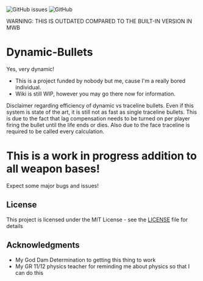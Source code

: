![GitHub issues](https://img.shields.io/github/issues/eprosync/Dynamic-Bullets)
![GitHub](https://img.shields.io/github/license/eprosync/Dynamic-Bullets)

WARNING: THIS IS OUTDATED COMPARED TO THE BUILT-IN VERSION IN MWB

# Dynamic-Bullets
 Yes, very dynamic!
 * This is a project funded by nobody but me, cause I'm a really bored individual.
 * Wiki is still WIP, however you may go there now for information.

 Disclaimer regarding efficiency of dynamic vs traceline bullets. Even if this system is state of the art, it is still not as fast as single traceline bullets. This is due to the fact that lag compensation needs to be turned on per player firing the bullet until the life ends or dies. Also due to the face traceline is required to be called every calculation.
 
# This is a work in progress addition to all weapon bases!
 Expect some major bugs and issues!

## License

 This project is licensed under the MIT License - see the [LICENSE](LICENSE) file for details

## Acknowledgments

* My God Dam Determination to getting this thing to work
* My GR 11/12 physics teacher for reminding me about physics so that I can do this
